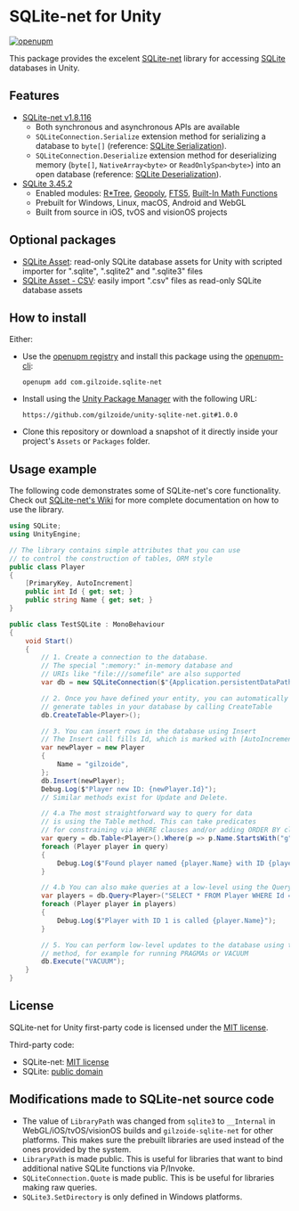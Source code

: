 # SQLite-net for Unity
[![openupm](https://img.shields.io/npm/v/com.gilzoide.sqlite-net?label=openupm&registry_uri=https://package.openupm.com)](https://openupm.com/packages/com.gilzoide.sqlite-net/)

This package provides the excelent [SQLite-net](https://github.com/praeclarum/sqlite-net) library for accessing [SQLite](https://sqlite.org/) databases in Unity.


## Features
- [SQLite-net v1.8.116](https://github.com/praeclarum/sqlite-net/tree/v1.8.116)
  + Both synchronous and asynchronous APIs are available
  + `SQLiteConnection.Serialize` extension method for serializing a database to `byte[]` (reference: [SQLite Serialization](https://www.sqlite.org/c3ref/serialize.html)).
  + `SQLiteConnection.Deserialize` extension method for deserializing memory (`byte[]`, `NativeArray<byte>` or `ReadOnlySpan<byte>`) into an open database (reference: [SQLite Deserialization](https://www.sqlite.org/c3ref/deserialize.html)).
- [SQLite 3.45.2](https://sqlite.org/releaselog/3_45_2.html)
  + Enabled modules: [R\*Tree](https://sqlite.org/rtree.html), [Geopoly](https://sqlite.org/geopoly.html), [FTS5](https://sqlite.org/fts5.html), [Built-In Math Functions](https://www.sqlite.org/lang_mathfunc.html)
  + Prebuilt for Windows, Linux, macOS, Android and WebGL
  + Built from source in iOS, tvOS and visionOS projects


## Optional packages
- [SQLite Asset](https://github.com/gilzoide/unity-sqlite-asset): read-only SQLite database assets for Unity with scripted importer for ".sqlite", ".sqlite2" and ".sqlite3" files
- [SQLite Asset - CSV](https://github.com/gilzoide/unity-sqlite-asset-csv): easily import ".csv" files as read-only SQLite database assets


## How to install
Either:
- Use the [openupm registry](https://openupm.com/) and install this package using the [openupm-cli](https://github.com/openupm/openupm-cli):
  ```
  openupm add com.gilzoide.sqlite-net
  ```
- Install using the [Unity Package Manager](https://docs.unity3d.com/Manual/upm-ui-giturl.html) with the following URL:
  ```
  https://github.com/gilzoide/unity-sqlite-net.git#1.0.0
  ```
- Clone this repository or download a snapshot of it directly inside your project's `Assets` or `Packages` folder.


## Usage example
The following code demonstrates some of SQLite-net's core functionality.
Check out [SQLite-net's Wiki](https://github.com/praeclarum/sqlite-net/wiki) for more complete documentation on how to use the library.
```cs
using SQLite;
using UnityEngine;

// The library contains simple attributes that you can use
// to control the construction of tables, ORM style
public class Player
{
    [PrimaryKey, AutoIncrement]
    public int Id { get; set; }
    public string Name { get; set; }
}

public class TestSQLite : MonoBehaviour
{
    void Start()
    {
        // 1. Create a connection to the database.
        // The special ":memory:" in-memory database and
        // URIs like "file:///somefile" are also supported
        var db = new SQLiteConnection($"{Application.persistentDataPath}/MyDb.db");

        // 2. Once you have defined your entity, you can automatically
        // generate tables in your database by calling CreateTable
        db.CreateTable<Player>();

        // 3. You can insert rows in the database using Insert
        // The Insert call fills Id, which is marked with [AutoIncremented]
        var newPlayer = new Player
        {
            Name = "gilzoide",
        };
        db.Insert(newPlayer);
        Debug.Log($"Player new ID: {newPlayer.Id}");
        // Similar methods exist for Update and Delete.

        // 4.a The most straightforward way to query for data
        // is using the Table method. This can take predicates
        // for constraining via WHERE clauses and/or adding ORDER BY clauses
        var query = db.Table<Player>().Where(p => p.Name.StartsWith("g"));
        foreach (Player player in query)
        {
            Debug.Log($"Found player named {player.Name} with ID {player.Id}");
        }

        // 4.b You can also make queries at a low-level using the Query method
        var players = db.Query<Player>("SELECT * FROM Player WHERE Id = ?", 1);
        foreach (Player player in players)
        {
            Debug.Log($"Player with ID 1 is called {player.Name}");
        }

        // 5. You can perform low-level updates to the database using the Execute
        // method, for example for running PRAGMAs or VACUUM
        db.Execute("VACUUM");
    }
}
```


## License
SQLite-net for Unity first-party code is licensed under the [MIT license](LICENSE.txt).

Third-party code:
- SQLite-net: [MIT license](Runtime/sqlite-net/LICENSE.txt)
- SQLite: [public domain](https://sqlite.org/copyright.html)


## Modifications made to SQLite-net source code
- The value of `LibraryPath` was changed from `sqlite3` to `__Internal` in WebGL/iOS/tvOS/visionOS builds and `gilzoide-sqlite-net` for other platforms.
  This makes sure the prebuilt libraries are used instead of the ones provided by the system.
- `LibraryPath` is made public.
  This is useful for libraries that want to bind additional native SQLite functions via P/Invoke.
- `SQLiteConnection.Quote` is made public.
  This is be useful for libraries making raw queries.
- `SQLite3.SetDirectory` is only defined in Windows platforms.
